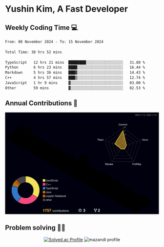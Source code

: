 # Yushin Kim, A Fast Developer

## Weekly Coding Time 💻

<!--START_SECTION:waka-->

```txt
From: 08 November 2024 - To: 15 November 2024

Total Time: 38 hrs 52 mins

TypeScript   12 hrs 21 mins  ████████░░░░░░░░░░░░░░░░░   31.80 %
Python       6 hrs 23 mins   ████░░░░░░░░░░░░░░░░░░░░░   16.44 %
Markdown     5 hrs 36 mins   ███▓░░░░░░░░░░░░░░░░░░░░░   14.43 %
C++          4 hrs 57 mins   ███▒░░░░░░░░░░░░░░░░░░░░░   12.74 %
JavaScript   1 hr 9 mins     ▓░░░░░░░░░░░░░░░░░░░░░░░░   03.00 %
Other        59 mins         ▓░░░░░░░░░░░░░░░░░░░░░░░░   02.53 %
```

<!--END_SECTION:waka-->

## Annual Contributions 🏃

![](./profile-3d-contrib/profile-night-rainbow.svg)

## Problem solving 👨‍💻

<div align="center">

[![Solved.ac Profile](http://mazassumnida.wtf/api/v2/generate_badge?boj=kys010306)](https://solved.ac/kys010306)
![mazandi profile](http://mazandi.herokuapp.com/api?handle=kys010306&theme=dark)

</div>
